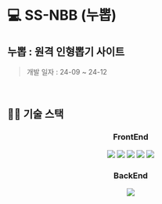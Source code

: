 # 💻 SS-NBB (누뽑)

## 누뽑 : 원격 인형뽑기 사이트

> 개발 일자 : 24-09 ~ 24-12 <br/>

<br/>

## 👨‍💻 기술 스택

<h3 align="center">  
  FrontEnd
</h3>
<p align="center">  
  <img src= "https://img.shields.io/badge/React-black?logo=React"/>
  <img src= "https://img.shields.io/badge/Typescript-black?logo=typescript"/> 
  <img src= "https://img.shields.io/badge/Emotion-black"/> 
  <img src= "https://img.shields.io/badge/webrtc-black?logo=webrtc"/>
  <img src= "https://img.shields.io/badge/Socket.io-black?logo=Socket.io"/>
</p>

<h3 align="center">  
  BackEnd
</h3>
<p align="center">
  <img src="https://img.shields.io/badge/Express.js-black?logo=Express" />
</p>
<br/>
<br/> 
